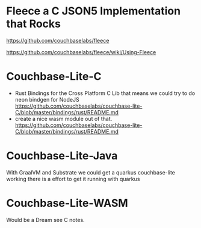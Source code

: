 # Fleece a C JSON5 Implementation that Rocks

https://github.com/couchbaselabs/fleece

https://github.com/couchbaselabs/fleece/wiki/Using-Fleece

# Couchbase-Lite-C
- Rust Bindings for the Cross Platform C Lib that means we could try to do neon bindgen for NodeJS https://github.com/couchbaselabs/couchbase-lite-C/blob/master/bindings/rust/README.md
- create a nice wasm module out of that. https://github.com/couchbaselabs/couchbase-lite-C/blob/master/bindings/rust/README.md

# Couchbase-Lite-Java
With GraalVM and Substrate we could get a quarkus couchbase-lite working there is a effort to get it running with quarkus 

# Couchbase-Lite-WASM
Would be a Dream see C notes.
